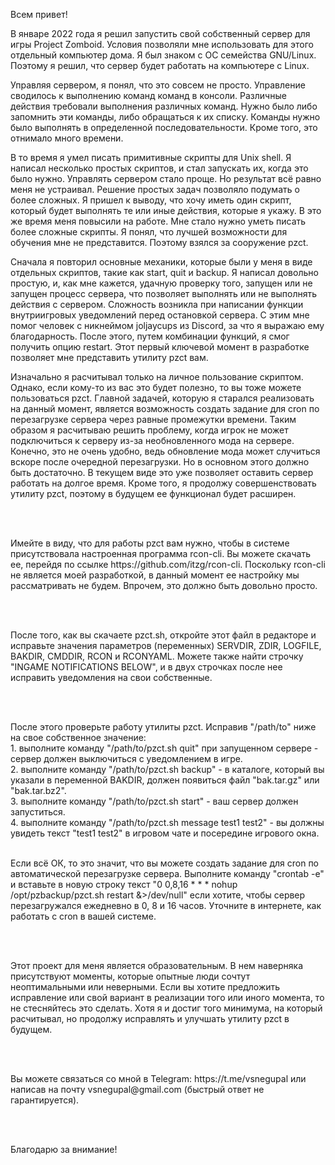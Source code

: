 <p>Всем привет!</p>
<p>В январе 2022 года я решил запустить свой собственный сервер для игры Project Zomboid. Условия позволяли мне использовать для этого отдельный компьютер дома. Я был знаком с ОС семейства GNU/Linux. Поэтому я решил, что сервер будет работать на компьютере с Linux.</p>
<p>Управляя сервером, я понял, что это совсем не просто. Управление сводилось к выполнению команд команд в консоли. Различные действия требовали выполнения различных команд. Нужно было либо запомнить эти команды, либо обращаться к их списку. Команды нужно было выполнять в определенной последовательности. Кроме того, это отнимало много времени.</p>
<p>В то время я умел писать примитивные скрипты для Unix shell. Я написал несколько простых скриптов, и стал запускать их, когда это было нужно. Управлять сервером стало проще. Но результат всё равно меня не устраивал. Решение простых задач позволяло подумать о более сложных. Я пришел к выводу, что хочу иметь один скрипт, который будет выполнять те или иные действия, которые я укажу. В это же время меня повысили на работе. Мне стало нужно уметь писать более сложные скрипты. Я понял, что лучшей возможности для обучения мне не представится. Поэтому взялся за сооружение pzct.</p>
<p>Сначала я повторил основные механики, которые были у меня в виде отдельных скриптов, такие как start, quit и backup. Я написал довольно простую, и, как мне кажется, удачную проверку того, запущен или не запущен процесс сервера, что позволяет выполнять или не выполнять действия с сервером. Сложность возникла при написании функции внутриигровых уведомлений перед остановкой сервера. С этим мне помог человек с никнеймом joljaycups из Discord, за что я выражаю ему благодарность. После этого, путем комбинации функций, я смог получить опцию restart. Этот первый ключевой момент в разработке позволяет мне представить утилиту pzct вам.</p>
<p>Изначально я расчитывал только на личное пользование скриптом. Однако, если кому-то из вас это будет полезно, то вы тоже можете пользоваться pzct. Главной задачей, которую я старался реализовать на данный момент, является возможность создать задание для cron по перезагрузке сервера через равные промежутки времени. Таким образом я расчитываю решить проблему, когда игрок не может подключиться к серверу из-за необновленного мода на сервере. Конечно, это не очень удобно, ведь обновление мода может случиться вскоре после очередной перезагрузки. Но в основном этого должно быть достаточно. В текущем виде это уже позволяет оставить сервер работать на долгое время. Кроме того, я продолжу совершенствовать утилиту pzct, поэтому в будущем ее функционал будет расширен.</p><br>
<br>
<p>Имейте в виду, что для работы pzct вам нужно, чтобы в системе присутствовала настроенная программа rcon-cli. Вы можете скачать ее, перейдя по ссылке https://github.com/itzg/rcon-cli. Поскольку rcon-cli не является моей разработкой, в данный момент ее настройку мы рассматривать не будем. Впрочем, это должно быть довольно просто.</p><br>
<br>
<p>После того, как вы скачаете pzct.sh, откройте этот файл в редакторе и исправьте значения параметров (переменных) SERVDIR, ZDIR, LOGFILE, BAKDIR, CMDDIR, RCON и RCONYAML. Можете также найти строчку "INGAME NOTIFICATIONS BELOW", и в двух строчках после нее исправить уведомления на свои собственные.</p><br>
<br>
<p>После этого проверьте работу утилиты pzct. Исправив "/path/to" ниже на свое собственное значение:<br>
1. выполните команду "/path/to/pzct.sh quit" при запущенном сервере - сервер должен выключиться с уведомлением в игре.<br>
2. выполните команду "/path/to/pzct.sh backup" - в каталоге, который вы указали в переменной BAKDIR, должен появиться файл "bak.tar.gz" или "bak.tar.bz2".<br>
3. выполните команду "/path/to/pzct.sh start" - ваш сервер должен запуститься.<br>
4. выполните команду "/path/to/pzct.sh message test1 test2" - вы должны увидеть текст "test1 test2" в игровом чате и посередине игрового окна.<br>
<br>
<p>Если всё ОК, то это значит, что вы можете создать задание для cron по автоматической перезагрузке сервера. Выполните команду "crontab -e" и вставьте в новую строку текст "0 0,8,16 * * * nohup /opt/pzbackup/pzct.sh restart &>/dev/null" если хотите, чтобы сервер перезагружался ежедневно в 0, 8 и 16 часов. Уточните в интернете, как работать с cron в вашей системе.</p><br>
<br>
<p>Этот проект для меня является образовательным. В нем наверняка присутствуют моменты, которые опытные люди сочтут неоптимальными или неверными. Если вы хотите предложить исправление или свой вариант в реализации того или иного момента, то не стесняйтесь это сделать. Хотя я и достиг того минимума, на который расчитывал, но продолжу исправлять и улучшать утилиту pzct в будущем.</p><br>
<br>
<p>Вы можете связаться со мной в Telegram: https://t.me/vsnegupal или написав на почту vsnegupal@gmail.com (быстрый ответ не гарантируется).</p><br>
<br>
<p>Благодарю за внимание!</p>
